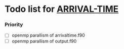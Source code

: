 # Todo list for [ARRIVAL-TIME](https://github.com/HandsomeAndy/COMCOT-Utilities/tree/master/ARRIVAL-TIME)

### Priority
- [ ] openmp parallism of arrivaltime.f90
- [ ] openmp parallism of output.f90
